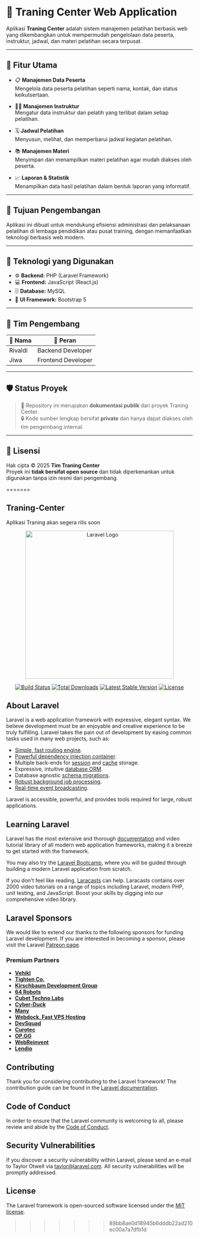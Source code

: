 # 🏫 Traning Center Web Application

Aplikasi **Traning Center** adalah sistem manajemen pelatihan berbasis web yang dikembangkan untuk mempermudah pengelolaan data peserta, instruktur, jadwal, dan materi pelatihan secara terpusat.

---

## 🚀 Fitur Utama

- 📋 **Manajemen Data Peserta**  
  Mengelola data peserta pelatihan seperti nama, kontak, dan status keikutsertaan.

- 👨‍🏫 **Manajemen Instruktur**  
  Mengatur data instruktur dan pelatih yang terlibat dalam setiap pelatihan.

- 🗓️ **Jadwal Pelatihan**  
  Menyusun, melihat, dan memperbarui jadwal kegiatan pelatihan.

- 📚 **Manajemen Materi**  
  Menyimpan dan menampilkan materi pelatihan agar mudah diakses oleh peserta.

- 📈 **Laporan & Statistik**  
  Menampilkan data hasil pelatihan dalam bentuk laporan yang informatif.

---

## 🎯 Tujuan Pengembangan

Aplikasi ini dibuat untuk mendukung efisiensi administrasi dan pelaksanaan pelatihan di lembaga pendidikan atau pusat training, dengan memanfaatkan teknologi berbasis web modern.

---

## 🧰 Teknologi yang Digunakan

- ⚙️ **Backend:** PHP (Laravel Framework)  
- 💻 **Frontend:** JavaScript (React.js)  
- 🗄️ **Database:** MySQL  
- 🎨 **UI Framework:** Bootstrap 5  

---

## 👥 Tim Pengembang

| 👨 Nama | 💼 Peran |
|---------|----------|
| Rivaldi | Backend Developer |
| Jiwa | Frontend Developer |

---

## 🛡️ Status Proyek

> 📢 Repository ini merupakan **dokumentasi publik** dari proyek Traning Center.  
> 🔒 Kode sumber lengkap bersifat **private** dan hanya dapat diakses oleh tim pengembang internal.

---

## 📄 Lisensi

Hak cipta © 2025 **Tim Traning Center**  
Proyek ini **tidak bersifat open source** dan tidak diperkenankan untuk digunakan tanpa izin resmi dari pengembang.

=======
## Traning-Center
Aplikasi Traning akan segera rilis soon
<p align="center"><a href="https://laravel.com" target="_blank"><img src="https://raw.githubusercontent.com/laravel/art/master/logo-lockup/5%20SVG/2%20CMYK/1%20Full%20Color/laravel-logolockup-cmyk-red.svg" width="400" alt="Laravel Logo"></a></p>

<p align="center">
<a href="https://github.com/laravel/framework/actions"><img src="https://github.com/laravel/framework/workflows/tests/badge.svg" alt="Build Status"></a>
<a href="https://packagist.org/packages/laravel/framework"><img src="https://img.shields.io/packagist/dt/laravel/framework" alt="Total Downloads"></a>
<a href="https://packagist.org/packages/laravel/framework"><img src="https://img.shields.io/packagist/v/laravel/framework" alt="Latest Stable Version"></a>
<a href="https://packagist.org/packages/laravel/framework"><img src="https://img.shields.io/packagist/l/laravel/framework" alt="License"></a>
</p>

## About Laravel

Laravel is a web application framework with expressive, elegant syntax. We believe development must be an enjoyable and creative experience to be truly fulfilling. Laravel takes the pain out of development by easing common tasks used in many web projects, such as:

- [Simple, fast routing engine](https://laravel.com/docs/routing).
- [Powerful dependency injection container](https://laravel.com/docs/container).
- Multiple back-ends for [session](https://laravel.com/docs/session) and [cache](https://laravel.com/docs/cache) storage.
- Expressive, intuitive [database ORM](https://laravel.com/docs/eloquent).
- Database agnostic [schema migrations](https://laravel.com/docs/migrations).
- [Robust background job processing](https://laravel.com/docs/queues).
- [Real-time event broadcasting](https://laravel.com/docs/broadcasting).

Laravel is accessible, powerful, and provides tools required for large, robust applications.

## Learning Laravel

Laravel has the most extensive and thorough [documentation](https://laravel.com/docs) and video tutorial library of all modern web application frameworks, making it a breeze to get started with the framework.

You may also try the [Laravel Bootcamp](https://bootcamp.laravel.com), where you will be guided through building a modern Laravel application from scratch.

If you don't feel like reading, [Laracasts](https://laracasts.com) can help. Laracasts contains over 2000 video tutorials on a range of topics including Laravel, modern PHP, unit testing, and JavaScript. Boost your skills by digging into our comprehensive video library.

## Laravel Sponsors

We would like to extend our thanks to the following sponsors for funding Laravel development. If you are interested in becoming a sponsor, please visit the Laravel [Patreon page](https://patreon.com/taylorotwell).

### Premium Partners

- **[Vehikl](https://vehikl.com/)**
- **[Tighten Co.](https://tighten.co)**
- **[Kirschbaum Development Group](https://kirschbaumdevelopment.com)**
- **[64 Robots](https://64robots.com)**
- **[Cubet Techno Labs](https://cubettech.com)**
- **[Cyber-Duck](https://cyber-duck.co.uk)**
- **[Many](https://www.many.co.uk)**
- **[Webdock, Fast VPS Hosting](https://www.webdock.io/en)**
- **[DevSquad](https://devsquad.com)**
- **[Curotec](https://www.curotec.com/services/technologies/laravel/)**
- **[OP.GG](https://op.gg)**
- **[WebReinvent](https://webreinvent.com/?utm_source=laravel&utm_medium=github&utm_campaign=patreon-sponsors)**
- **[Lendio](https://lendio.com)**

## Contributing

Thank you for considering contributing to the Laravel framework! The contribution guide can be found in the [Laravel documentation](https://laravel.com/docs/contributions).

## Code of Conduct

In order to ensure that the Laravel community is welcoming to all, please review and abide by the [Code of Conduct](https://laravel.com/docs/contributions#code-of-conduct).

## Security Vulnerabilities

If you discover a security vulnerability within Laravel, please send an e-mail to Taylor Otwell via [taylor@laravel.com](mailto:taylor@laravel.com). All security vulnerabilities will be promptly addressed.

## License

The Laravel framework is open-sourced software licensed under the [MIT license](https://opensource.org/licenses/MIT).
>>>>>>> 89bb8ae0d18945b6dddb22ad210ec00a7a7dfb1d
